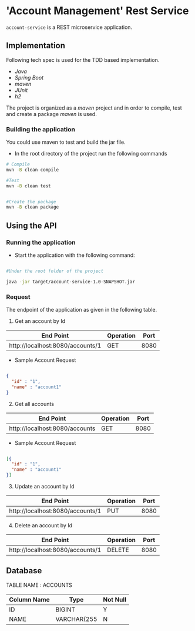 # 'Account Management' Rest Service

`account-service` is a REST microservice application.

## Implementation

Following tech spec is used for the TDD based implementation.

- *Java*
- *Spring Boot*
- *maven*
- *JUnit*
- *h2*

The project is organized as a *maven* project and in order to compile, test and create a package *maven* is used.

### Building the application

You could use maven to test and build the jar file.

* In the root directory of the project run the following commands

```bash
# Compile
mvn -B clean compile

#Test
mvn -B clean test


#Create the package
mvn -B clean package

```

## Using the API

### Running the application

* Start the application with the following command:

```bash

#Under the root folder of the project

java -jar target/account-service-1.0-SNAPSHOT.jar

```


### Request

The endpoint of the application as given in the following table.

1) Get an account by Id

|End Point                         | Operation    |Port  |
|----------------------------------|--------------|------|
|http://localhost:8080/accounts/1  |GET           | 8080 |


* Sample Account Request
```json

{
  "id" : "1",
  "name" : "account1"
}

```
2) Get all accounts

|End Point                         | Operation    |Port  |
|----------------------------------|--------------|------|
|http://localhost:8080/accounts    | GET         | 8080 |


* Sample Account Request
```json

[{
  "id" : "1",
  "name" : "account1"
}]

```

3) Update an account by Id

|End Point                           | Operation    |Port  |
|------------------------------------|--------------|------|
|http://localhost:8080/accounts/1    | PUT          | 8080 |


4) Delete an account by Id

|End Point                           | Operation    |Port  |
|------------------------------------|--------------|------|
|http://localhost:8080/accounts/1    | DELETE       | 8080 |


## Database

TABLE NAME : ACCOUNTS

 |Column Name      | Type                | Not Null |
 |-----------------|---------------------|----------|
 |ID               | BIGINT              | Y        |
 |NAME             | VARCHAR(255         | N        |